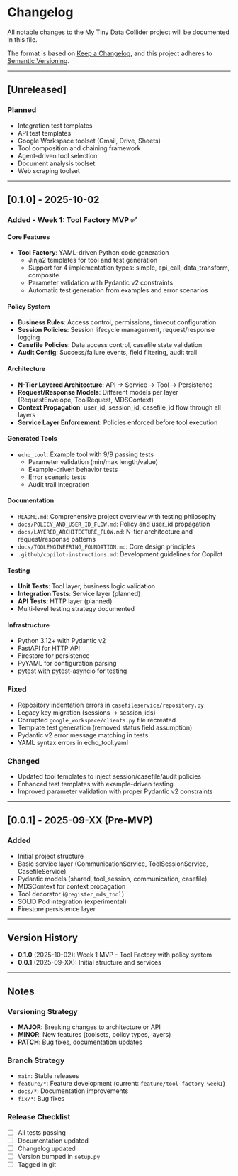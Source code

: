 # Changelog

All notable changes to the My Tiny Data Collider project will be documented in this file.

The format is based on [Keep a Changelog](https://keepachangelog.com/en/1.0.0/),
and this project adheres to [Semantic Versioning](https://semver.org/spec/v2.0.0.html).

---

## [Unreleased]

### Planned
- Integration test templates
- API test templates
- Google Workspace toolset (Gmail, Drive, Sheets)
- Tool composition and chaining framework
- Agent-driven tool selection
- Document analysis toolset
- Web scraping toolset

---

## [0.1.0] - 2025-10-02

### Added - Week 1: Tool Factory MVP ✅

#### Core Features
- **Tool Factory**: YAML-driven Python code generation
  - Jinja2 templates for tool and test generation
  - Support for 4 implementation types: simple, api_call, data_transform, composite
  - Parameter validation with Pydantic v2 constraints
  - Automatic test generation from examples and error scenarios

#### Policy System
- **Business Rules**: Access control, permissions, timeout configuration
- **Session Policies**: Session lifecycle management, request/response logging
- **Casefile Policies**: Data access control, casefile state validation
- **Audit Config**: Success/failure events, field filtering, audit trail

#### Architecture
- **N-Tier Layered Architecture**: API → Service → Tool → Persistence
- **Request/Response Models**: Different models per layer (RequestEnvelope, ToolRequest, MDSContext)
- **Context Propagation**: user_id, session_id, casefile_id flow through all layers
- **Service Layer Enforcement**: Policies enforced before tool execution

#### Generated Tools
- `echo_tool`: Example tool with 9/9 passing tests
  - Parameter validation (min/max length/value)
  - Example-driven behavior tests
  - Error scenario tests
  - Audit trail integration

#### Documentation
- `README.md`: Comprehensive project overview with testing philosophy
- `docs/POLICY_AND_USER_ID_FLOW.md`: Policy and user_id propagation
- `docs/LAYERED_ARCHITECTURE_FLOW.md`: N-tier architecture and request/response patterns
- `docs/TOOLENGINEERING_FOUNDATION.md`: Core design principles
- `.github/copilot-instructions.md`: Development guidelines for Copilot

#### Testing
- **Unit Tests**: Tool layer, business logic validation
- **Integration Tests**: Service layer (planned)
- **API Tests**: HTTP layer (planned)
- Multi-level testing strategy documented

#### Infrastructure
- Python 3.12+ with Pydantic v2
- FastAPI for HTTP API
- Firestore for persistence
- PyYAML for configuration parsing
- pytest with pytest-asyncio for testing

### Fixed
- Repository indentation errors in `casefileservice/repository.py`
- Legacy key migration (sessions → session_ids)
- Corrupted `google_workspace/clients.py` file recreated
- Template test generation (removed status field assumption)
- Pydantic v2 error message matching in tests
- YAML syntax errors in echo_tool.yaml

### Changed
- Updated tool templates to inject session/casefile/audit policies
- Enhanced test templates with example-driven testing
- Improved parameter validation with proper Pydantic v2 constraints

---

## [0.0.1] - 2025-09-XX (Pre-MVP)

### Added
- Initial project structure
- Basic service layer (CommunicationService, ToolSessionService, CasefileService)
- Pydantic models (shared, tool_session, communication, casefile)
- MDSContext for context propagation
- Tool decorator (`@register_mds_tool`)
- SOLID Pod integration (experimental)
- Firestore persistence layer

---

## Version History

- **0.1.0** (2025-10-02): Week 1 MVP - Tool Factory with policy system
- **0.0.1** (2025-09-XX): Initial structure and services

---

## Notes

### Versioning Strategy
- **MAJOR**: Breaking changes to architecture or API
- **MINOR**: New features (toolsets, policy types, layers)
- **PATCH**: Bug fixes, documentation updates

### Branch Strategy
- `main`: Stable releases
- `feature/*`: Feature development (current: `feature/tool-factory-week1`)
- `docs/*`: Documentation improvements
- `fix/*`: Bug fixes

### Release Checklist
- [ ] All tests passing
- [ ] Documentation updated
- [ ] Changelog updated
- [ ] Version bumped in `setup.py`
- [ ] Tagged in git

